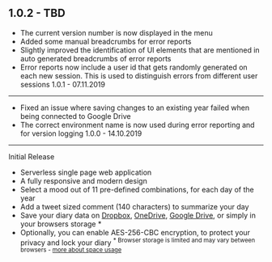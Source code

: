 1.0.2 - TBD
------------------
- The current version number is now displayed in the menu
- Added some manual breadcrumbs for error reports
- Slightly improved the identification of UI elements that are mentioned in auto generated breadcrumbs of error reports
- Error reports now include a user id that gets randomly generated on each new session. This is used to distinguish errors from different user sessions
1.0.1 - 07.11.2019
------------------
- Fixed an issue where saving changes to an existing year failed when being connected to Google Drive
- The correct environment name is now used during error reporting and for version logging
1.0.0 - 14.10.2019
------------------
Initial Release
- Serverless single page web application
- A fully responsive and modern design
- Select a mood out of 11 pre-defined combinations, for each day of the year
- Add a tweet sized comment (140 characters) to summarize your day
- Save your diary data on [Dropbox](https://dropbox.com), [OneDrive](https://onedrive.live.com), [Google Drive](https://drive.google.com), or simply in your browsers storage \*
- Optionally, you can enable AES-256-CBC encryption, to protect your privacy and lock your diary
<sup>* Browser storage is limited and may vary between browsers - [more about space usage](https://gitlab.com/eggerd/pixel-diary/wikis#space-usage)</sup>
